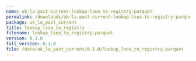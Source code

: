```yaml
---
name: uk-la-past-current-lookup-lsoa-to-registry-parquet
permalink: /downloads/uk-la-past-current-lookup-lsoa-to-registry-parquet/0_1_0
package: uk_la_past_current
title: lookup_lsoa_to_registry
filename: lookup_lsoa_to_registry.parquet
version: 0.1.0
full_version: 0.1.0
file: /data/uk_la_past_current/0.1.0/lookup_lsoa_to_registry.parquet
---
```

